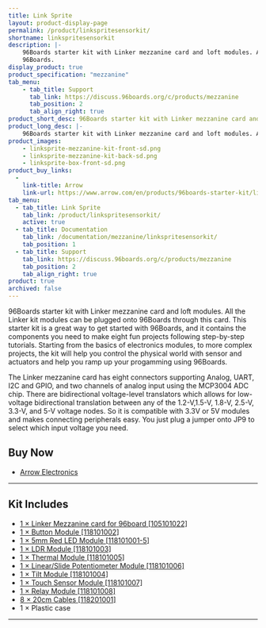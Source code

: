 ```yaml
---
title: Link Sprite
layout: product-display-page
permalink: /product/linkspritesensorkit/
shortname: linkspritesensorkit
description: |-
    96Boards starter kit with Linker mezzanine card and loft modules. All the Linker kit modules can be plugged onto 96Boards through this card. This starter kit is a great way to get started with 96Boards.
    96Boards.
display_product: true
product_specification: "mezzanine"
tab_menu:
    - tab_title: Support
      tab_link: https://discuss.96boards.org/c/products/mezzanine
      tab_position: 2
      tab_align_right: true
product_short_desc: 96Boards starter kit with Linker mezzanine card and loft modules. All the Linker kit modules can be plugged onto 96Boards through this card.
product_long_desc: |-
    96Boards starter kit with Linker mezzanine card and loft modules. All the Linker kit modules can be plugged onto 96Boards through this card. This starter kit is a great way to get started with 96Boards, and it contains the components you need to make eight fun projects following step-by-step tutorials. Starting from the basics of electronics modules, to more complex projects, the kit will help you control the physical world with sensor and actuators and help you ramp up your progamming using 96Boards.
product_images:
    - linksprite-mezzanine-kit-front-sd.png
    - linksprite-mezzanine-kit-back-sd.png
    - linksprite-box-front-sd.png
product_buy_links:
  -
    link-title: Arrow
    link-url: https://www.arrow.com/en/products/96boards-starter-kit/linksprite-technologies-inc
tab_menu:
  - tab_title: Link Sprite
    tab_link: /product/linkspritesensorkit/
    active: true
  - tab_title: Documentation
    tab_link: /documentation/mezzanine/linkspritesensorkit/
    tab_position: 1
  - tab_title: Support
    tab_link: https://discuss.96boards.org/c/products/mezzanine
    tab_position: 2
    tab_align_right: true
product: true
archived: false
---
```

96Boards starter kit with Linker mezzanine card and loft modules. All the Linker kit modules can be plugged onto 96Boards through this card. This starter kit is a great way to get started with 96Boards, and it contains the components you need to make
eight fun projects following step-by-step tutorials. Starting from the basics of electronics modules, to more complex projects, the kit will help you control the physical world with sensor and actuators and help you ramp up your progamming using
96Boards.

The Linker mezzanine card has eight connectors supporting Analog, UART, I2C and GPIO, and two channels of analog input using the MCP3004 ADC chip. There are bidirectional voltage-level translators which allows for low-voltage bidirectional translation
between any of the 1.2-V,1.5-V, 1.8-V, 2.5-V, 3.3-V, and 5-V voltage nodes. So it is compatible with 3.3V or 5V modules and makes connecting peripherals easy. You just plug a jumper onto JP9 to select which input voltage you need.

## Buy Now

- [Arrow Electronics](https://www.arrow.com/en/products/96boards-starter-kit/linksprite-technologies-inc)

***

## Kit Includes

- [1 × Linker Mezzanine card for 96board [105101022]](http://linksprite.com/wiki/index.php?title=Linker_Mezzanine_card_for_96board)
- [1 × Button Module [118101002]](http://linksprite.com/wiki/index.php?title=Button_Module)
- [1 × 5mm Red LED Module [118101001-5]](http://linksprite.com/wiki/index.php?title=5mm_Red_LED_Module)
- [1 × LDR Module [118101003]](http://linksprite.com/wiki/index.php?title=LDR_Module)
- [1 × Thermal Module [118101005]](http://linksprite.com/wiki/index.php?title=Thermal_Module)
- [1 × Linear/Slide Potentiometer Module [118101006]](http://linksprite.com/wiki/index.php?title=Linear/Slide_Potentiometer_Module)
- [1 × Tilt Module [118101004]](http://linksprite.com/wiki/index.php?title=Tilt_Module)
- [1 × Touch Sensor Module [118101007]](http://linksprite.com/wiki/index.php?title=Touch_Sensor_Module)
- [1 × Relay Module [118101008]](http://linksprite.com/wiki/index.php?title=Relay_Module)
- [8 × 20cm Cables [118201001]](http://linksprite.com/wiki/index.php?title=20cm_Cables)
- 1 × Plastic case

***
